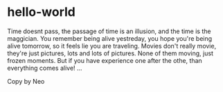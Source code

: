 # hello-world


Time doesnt pass, the passage of time is an illusion, and the time is the maggician. You remember being alive yestreday, you hope you're being alive tomorrow, so it feels lie you are traveling. Movies don't really movie, they're just pictures, lots and lots of pictures. None of them moving, just frozen moments. But if you have experience one after the othe, than everything comes alive!
...

Copy by Neo
